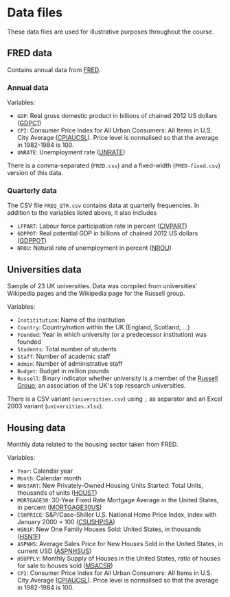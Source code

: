 # Data files 

These data files are used for illustrative purposes throughout the course.

## FRED data

Contains annual data from [FRED](https://fred.stlouisfed.org/).

### Annual data

Variables:

-   `GDP`: Real gross domestic product in billions of chained
    2012 US dollars ([GDPC1](https://fred.stlouisfed.org/series/GDPC1))
-   `CPI`: Consumer Price Index for All Urban Consumers: All Items in U.S. City Average
    ([CPIAUCSL](https://fred.stlouisfed.org/series/CPIAUCSL)).
    Price level is normalised so that the average in 1982-1984
    is 100.
-   `UNRATE`: Unemployment rate ([UNRATE](https://fred.stlouisfed.org/series/UNRATE))

There is a comma-separated (`FRED.csv`) and a fixed-width
(`FRED-fixed.csv`) version of this data.

### Quarterly data

The CSV file `FREQ_QTR.csv` contains data at quarterly frequencies.
In addition to the variables listed above, it also includes

-   `LFPART`: Labour force participation rate in percent
    ([CIVPART](https://fred.stlouisfed.org/series/CIVPART))
-   `GDPPOT`: Real potential GDP in billions of chained 
    2012 US dollars ([GDPPOT](https://fred.stlouisfed.org/series/GDPPOT))
-   `NROU`: Natural rate of unemployment in percent 
    ([NROU](https://fred.stlouisfed.org/series/NROU))

## Universities data

Sample of 23 UK universities. Data was compiled
from universities' Wikipedia pages and the Wikipedia
page for the Russell group.

Variables:

-   `Instititution`: Name of the institution
-   `Country`: Country/nation within the UK (England, Scotland, ...)
-   `Founded`: Year in which university (or a predecessor institution)
    was founded
-   `Students`: Total number of students
-   `Staff`: Number of academic staff
-   `Admin`: Number of administrative staff
-   `Budget`: Budget in million pounds
-   `Russell`: Binary indicator whether university is a member of the
    [Russell Group](https://en.wikipedia.org/wiki/Russell_Group),
    an association of the UK's top research universities.
    
There is a CSV variant (`universities.csv`) using `;`
as separator and an Excel 2003 variant (`universities.xlsx`). 

## Housing data

Monthly data related to the housing sector taken from FRED.

Variables:

- `Year`: Calendar year
- `Month`: Calendar month
- `NHSTART`: New Privately-Owned Housing Units Started: Total Units,
  thousands of units ([HOUST](https://fred.stlouisfed.org/series/HOUST))
- `MORTGAGE30`: 30-Year Fixed Rate Mortgage Average in the United States,
  in percent ([MORTGAGE30US](https://fred.stlouisfed.org/series/MORTGAGE30US))
- `CSHPRICE`: S&P/Case-Shiller U.S. National Home Price Index,
   index with January 2000 = 100 ([CSUSHPISA](https://fred.stlouisfed.org/series/CSUSHPISA))
- `HSN1F`: New One Family Houses Sold: United States, in thousands
  ([HSN1F](https://fred.stlouisfed.org/series/HSN1F))
- `ASPNHS`: Average Sales Price for New Houses Sold in the United States,
  in current USD ([ASPNHSUS](https://fred.stlouisfed.org/series/ASPNHSUS))
- `HSUPPLY`: Monthly Supply of Houses in the United States, 
  ratio of houses for sale to houses sold ([MSACSR](https://fred.stlouisfed.org/series/MSACSR))
- `CPI`: Consumer Price Index for All Urban Consumers: All Items in U.S. City Average
  ([CPIAUCSL](https://fred.stlouisfed.org/series/CPIAUCSL)).
  Price level is normalised so that the average in 1982-1984 is 100.